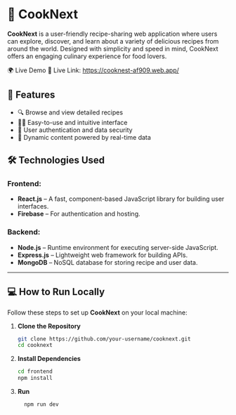 # 🍳 CookNext

**CookNext** is a user-friendly recipe-sharing web application where users can explore, discover, and learn about a variety of delicious recipes from around the world. Designed with simplicity and speed in mind, CookNext offers an engaging culinary experience for food lovers.

🌍 Live Demo
🔗 Live Link: https://cooknest-af909.web.app/

## 🌟 Features

- 🔍 Browse and view detailed recipes  
- 🧑‍🍳 Easy-to-use and intuitive interface  
- 🔐 User authentication and data security  
- 📝 Dynamic content powered by real-time data  

## 🛠️ Technologies Used

### Frontend:
- **React.js** – A fast, component-based JavaScript library for building user interfaces.
- **Firebase** – For authentication and hosting.

### Backend:
- **Node.js** – Runtime environment for executing server-side JavaScript.
- **Express.js** – Lightweight web framework for building APIs.
- **MongoDB** – NoSQL database for storing recipe and user data.

---

## 💻 How to Run Locally

Follow these steps to set up **CookNext** on your local machine:

1. **Clone the Repository**
   ```bash
   git clone https://github.com/your-username/cooknext.git
   cd cooknext


 2. **Install Dependencies**
    ```bash
    cd frontend
    npm install
    
4. **Run**
   ```bash
     npm run dev


